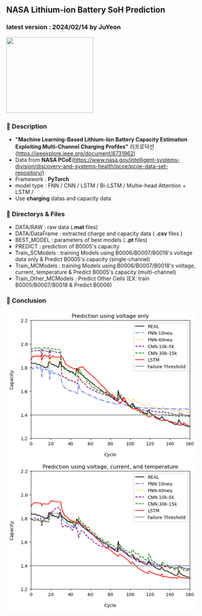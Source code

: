 ## NASA Lithium-ion Battery SoH Prediction
### latest version : 2024/02/14 by JuYeon

<img src="https://upload.wikimedia.org/wikipedia/commons/thumb/e/e5/NASA_logo.svg/2449px-NASA_logo.svg.png" width=230 height=200/>

### 📌 Description
- **"Machine Learning-Based Lithium-Ion Battery Capacity Estimation Exploiting Multi-Channel Charging Profiles"** 리프로덕션
(https://ieeexplore.ieee.org/document/8731962)
- Data from **NASA PCoE**(https://www.nasa.gov/intelligent-systems-division/discovery-and-systems-health/pcoe/pcoe-data-set-repository/)
- Framework : **PyTorch**
- model type : FNN / CNN / LSTM / Bi-LSTM / Multie-head Attention + LSTM /
- Use **charging** datas and capacity data


### 📌 Directorys & Files
- DATA/RAW : raw data (**.mat** files)
- DATA/DataFrame : extracted charge and capacity data ( **.csv** files )
- BEST_MODEL : parameters of best models ( **.pt** files)
- PREDICT : prediction of B0005's capacity
- Train_SCModels : training Models using B0006/B0007/B0018's voltage data only & Predict B0005's capacity (single-channel)
- Train_MCModels : training Models using B0006/B0007/B0018's voltage, current, temperature & Predict B0005's capacity (multi-channel)
- Train_Other_MCModels : Predict Other Cells (EX: train B0005/B0007/B0018 & Predict B0006)



### 📌 Conclusion
<img src="./output_1C.png">
<img src="./output_MC.png">
